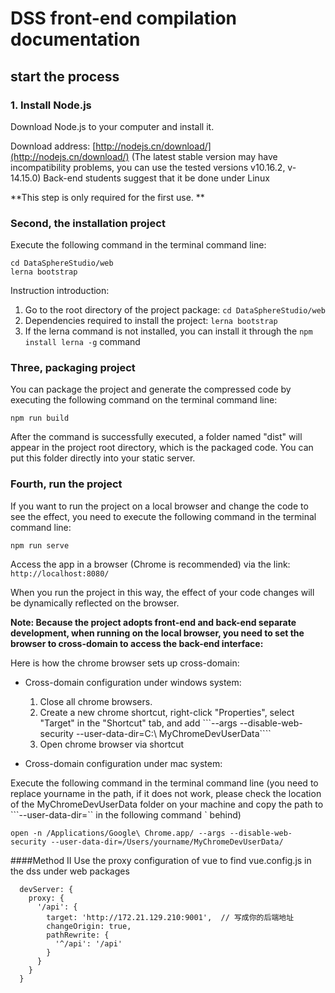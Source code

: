 # DSS front-end compilation documentation

## start the process

### 1. Install Node.js

Download Node.js to your computer and install it.

Download address: [http://nodejs.cn/download/](http://nodejs.cn/download/) (The latest stable version may have incompatibility problems, you can use the tested versions v10.16.2, v- 14.15.0) Back-end students suggest that it be done under Linux

**This step is only required for the first use. **

### Second, the installation project

Execute the following command in the terminal command line:

```shell script
cd DataSphereStudio/web
lerna bootstrap
````

Instruction introduction:
1. Go to the root directory of the project package: `cd DataSphereStudio/web`
2. Dependencies required to install the project: `lerna bootstrap`
3. If the lerna command is not installed, you can install it through the `npm install lerna -g` command

### Three, packaging project

You can package the project and generate the compressed code by executing the following command on the terminal command line:

```shell script
npm run build
````

After the command is successfully executed, a folder named "dist" will appear in the project root directory, which is the packaged code. You can put this folder directly into your static server.

### Fourth, run the project

If you want to run the project on a local browser and change the code to see the effect, you need to execute the following command in the terminal command line:

```shell script
npm run serve
````

Access the app in a browser (Chrome is recommended) via the link: ```http://localhost:8080/```

When you run the project in this way, the effect of your code changes will be dynamically reflected on the browser.

**Note: Because the project adopts front-end and back-end separate development, when running on the local browser, you need to set the browser to cross-domain to access the back-end interface:**

Here is how the chrome browser sets up cross-domain:

- Cross-domain configuration under windows system:
    1. Close all chrome browsers.
    2. Create a new chrome shortcut, right-click "Properties", select "Target" in the "Shortcut" tab, and add ```--args --disable-web-security --user-data-dir=C:\ MyChromeDevUserData````
    3. Open chrome browser via shortcut

- Cross-domain configuration under mac system:

Execute the following command in the terminal command line (you need to replace yourname in the path, if it does not work, please check the location of the MyChromeDevUserData folder on your machine and copy the path to ```--user-data-dir=`` in the following command ` behind)

```shell script
open -n /Applications/Google\ Chrome.app/ --args --disable-web-security --user-data-dir=/Users/yourname/MyChromeDevUserData/
````
####Method Ⅱ
Use the proxy configuration of vue to find vue.config.js in the dss under web packages
```
  devServer: {
    proxy: {
      '/api': {
        target: 'http://172.21.129.210:9001',  // 写成你的后端地址
        changeOrigin: true,
        pathRewrite: {
          '^/api': '/api'
        }
      }
    }
  }
```
